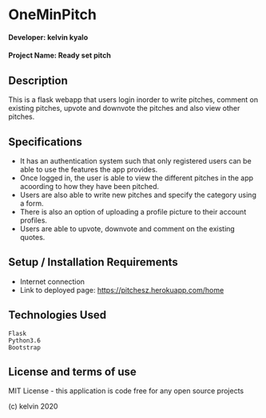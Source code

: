 # OneMinPitch

#### Developer: kelvin kyalo
#### Project Name: Ready set pitch

## Description
This is a flask webapp that users  login inorder to write pitches, comment on existing pitches, upvote and downvote the pitches and also view other pitches.

## Specifications
* It has an authentication system such that only registered users can be able to use the features the app provides.
* Once logged in, the user is able to view the different pitches in the app acoording to how they have been pitched.
* Users are also able to write new pitches and specify the category using a form.
* There is also an option of uploading a profile picture to their account profiles.
* Users are able to upvote, downvote and comment on the existing quotes.

## Setup / Installation Requirements

* Internet connection
* Link to deployed page: https://pitchesz.herokuapp.com/home

## Technologies Used
```
Flask
Python3.6
Bootstrap
```

## License and terms of use

MIT License - this application is code free for any open source projects

(c) kelvin 2020
